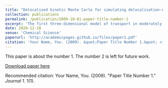 ```yaml
---
title: "Delocalised kinetic Monte Carlo for simulating delocalisation-enhanced charge and exciton transport in disordered materials"
collection: publications
permalink: /publication/2009-10-01-paper-title-number-1
excerpt: 'The first three-dimensional model of transport in moderately disordered materials shows that a little delocalisation can dramatically enhance mobilities.'
date: 2020-12-18
venue: 'Chemical Science'
paperurl: 'http://academicpages.github.io/files/paper1.pdf'
citation: 'Your Name, You. (2009). &quot;Paper Title Number 1.&quot; <i>Journal 1</i>. 1(1).'
---
```

This paper is about the number 1. The number 2 is left for future work.

[Download paper here](http://academicpages.github.io/files/dKMC_paper.pdf)

Recommended citation: Your Name, You. (2009). "Paper Title Number 1." <i>Journal 1</i>. 1(1).
